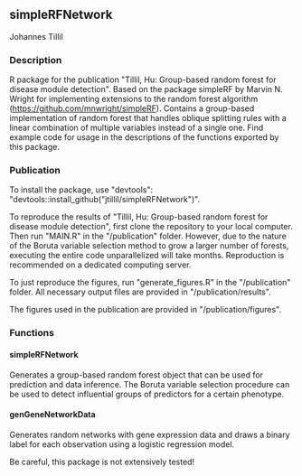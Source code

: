 ## simpleRFNetwork
Johannes Tillil

### Description
R package for the publication "Tillil, Hu: Group-based random forest for disease module detection". Based on the package simpleRF by Marvin N. Wright for implementing extensions to the random forest algorithm (https://github.com/mnwright/simpleRF). Contains a group-based implementation of random forest that handles oblique splitting rules with a linear combination of multiple variables instead of a single one. Find example code for usage in the descriptions of the functions exported by this package.

### Publication
To install the package, use "devtools": "devtools::install_github("jtillil/simpleRFNetwork")".

To reproduce the results of "Tillil, Hu: Group-based random forest for disease module detection", first clone the repository to your local computer. Then run "MAIN.R" in the "/publication" folder. However, due to the nature of the Boruta variable selection method to grow a larger number of forests, executing the entire code unparallelized will take months. Reproduction is recommended on a dedicated computing server.

To just reproduce the figures, run "generate_figures.R" in the "/publication" folder. All necessary output files are provided in "/publication/results".

The figures used in the publication are provided in "/publication/figures".

### Functions
#### simpleRFNetwork
Generates a group-based random forest object that can be used for prediction and data inference. The Boruta variable selection procedure can be used to detect influential groups of predictors for a certain phenotype.

#### genGeneNetworkData
Generates random networks with gene expression data and draws a binary label for each observation using a logistic regression model.

Be careful, this package is not extensively tested!
